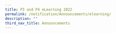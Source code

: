 ```yaml
---
title: P3 and P4 eLearning 2022
permalink: /notification/Announcements/elearning/
description: ""
third_nav_title: Announcements
---
```


